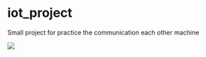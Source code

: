 # iot_project

Small project for practice the communication each other machine

![](https://drive.google.com/uc?export=download&id=12uQFOd1FYK8tCztuKR8pqGL6_J-Mycsi)
